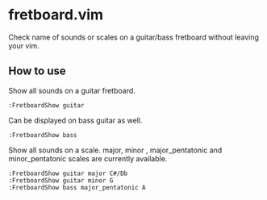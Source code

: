 # fretboard.vim

Check name of sounds or scales on a guitar/bass fretboard without leaving your vim.

## How to use

Show all sounds on a guitar fretboard.

```
:FretboardShow guitar
```

Can be displayed on bass guitar as well.

```
:FretboardShow bass
```

Show all sounds on a scale. major, minor , major_pentatonic and minor_pentatonic scales are currently available.

```
:FretboardShow guitar major C#/Db
:FretboardShow guitar minor G
:FretboardShow bass major_pentatonic A
```

